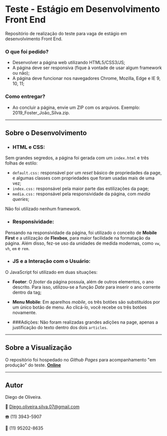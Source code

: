 # Teste - Estágio em Desenvolvimento Front End
Repositório de realização do teste para vaga de estágio em desenvolvimento Front End.
### O que foi pedido?
- Desenvolver a página web utilizando HTML5/CSS3/JS;
- A página deve ser responsiva (fique à vontade de usar algum framework ou não);
- A página deve funcionar nos navegadores Chrome, Mozilla, Edge e IE 9, 10, 11;

### Como entregar?
- Ao concluir a página, envie um ZIP com os arquivos. Exemplo: 2019_Foster_João_Silva.zip.
***
## Sobre o Desenvolvimento
- ### HTML e CSS:
Sem grandes segredos, a página foi gerada com um `index.html` e três folhas de estilo: 
- `default.css:` responsável por um _reset_ básico de propriedades da page, e algumas classes com propriedades que foram usadas mais de uma vez;
- `index.css:` responsável pela maior parte das estilizações da page;
- `media.css:` responsável pela responsividade da página, com _media queries_;

Não foi utilizado nenhum framework.

- ### Responsividade:
Pensando na responsividade da página, foi utilizado o conceito de **Mobile First** e a utilização de **Flexbox**, para maior facilidade na formatação da página. Além disso, fez-se uso da unidades de medida modernas, como `vw`, `vh`, `em` e `rem`.

- ### JS e a Interação com o Usuário:
O JavaScript foi utilizado em duas situações:
- **Footer**: O *footer* da página possuía, além de outros elementos, o ano descrito. Para isso, utilizou-se a função *Date* para inserir o ano corrente dentro da tag;
- **Menu Mobile**: Em aparelhos *mobile*, os três botões são substituídos por um único botão de menu. Ao clicá-lo, você recebe os três botões novamente.

- ###Adições:
Não foram realizadas grandes adições na page, apenas a justificação do texto dentro dos dois `articles`.

***

## Sobre a Visualização
O repositório foi hospedado no *Github Pages* para acompanhamento "em produção" do teste. [**Online**](https://deoliveiradiego.github.io/testefoster)

***
## Autor
Diego de Oliveira.

:email: Diego.oliveira.silva.07@gmail.com

:telephone: (11) 3943-5907

:iphone: (11) 95202-8635 